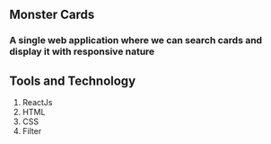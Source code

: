 ## Monster Cards
### A single web application where we can search cards and display it with responsive nature

## Tools and Technology
1. ReactJs
2. HTML
3. CSS
4. Filter
